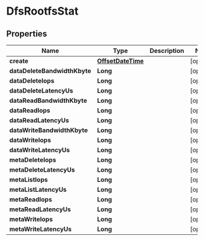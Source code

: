# DfsRootfsStat

## Properties
Name | Type | Description | Notes
------------ | ------------- | ------------- | -------------
**create** | [**OffsetDateTime**](OffsetDateTime.md) |  |  [optional]
**dataDeleteBandwidthKbyte** | **Long** |  |  [optional]
**dataDeleteIops** | **Long** |  |  [optional]
**dataDeleteLatencyUs** | **Long** |  |  [optional]
**dataReadBandwidthKbyte** | **Long** |  |  [optional]
**dataReadIops** | **Long** |  |  [optional]
**dataReadLatencyUs** | **Long** |  |  [optional]
**dataWriteBandwidthKbyte** | **Long** |  |  [optional]
**dataWriteIops** | **Long** |  |  [optional]
**dataWriteLatencyUs** | **Long** |  |  [optional]
**metaDeleteIops** | **Long** |  |  [optional]
**metaDeleteLatencyUs** | **Long** |  |  [optional]
**metaListIops** | **Long** |  |  [optional]
**metaListLatencyUs** | **Long** |  |  [optional]
**metaReadIops** | **Long** |  |  [optional]
**metaReadLatencyUs** | **Long** |  |  [optional]
**metaWriteIops** | **Long** |  |  [optional]
**metaWriteLatencyUs** | **Long** |  |  [optional]
